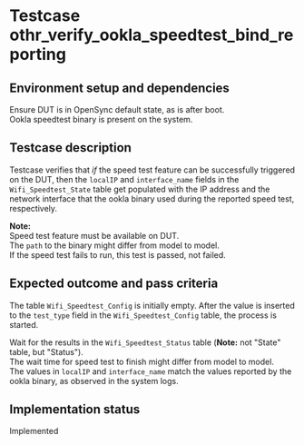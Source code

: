 # Testcase othr_verify_ookla_speedtest_bind_reporting

## Environment setup and dependencies

Ensure DUT is in OpenSync default state, as is after boot.\
Ookla speedtest binary is present on the system.

## Testcase description

Testcase verifies that *if* the speed test feature can be successfully triggered on the DUT, then the `localIP` and
`interface_name` fields in the `Wifi_Speedtest_State` table get populated with the IP address and the network interface
that the ookla binary used during the reported speed test, respectively.

**Note:**\
Speed test feature must be available on DUT.\
The `path` to the binary might differ from model to model.\
If
the speed test fails to run, this test is passed, not failed.

## Expected outcome and pass criteria

The table `Wifi_Speedtest_Config` is initially empty. After the value is inserted to the `test_type` field in the
`Wifi_Speedtest_Config` table, the process is started.

Wait for the results in the `Wifi_Speedtest_Status` table (**Note:** not "State" table, but "Status").\
The wait time
for speed test to finish might differ from model to model.\
The values in `localIP` and `interface_name` match the
values reported by the ookla binary, as observed in the system logs.

## Implementation status

Implemented
